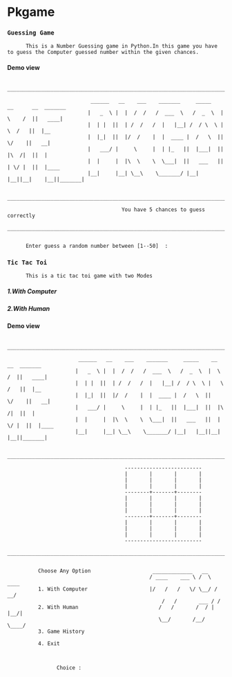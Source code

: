 # Pkgame

### `Guessing Game`
          This is a Number Guessing game in Python.In this game you have to guess the Computer guessed number within the given chances.

  #### Demo view 
          ____________________________________________________________________________________________________

                               ______   __    ___    _______     _____    __      __  _______
                              |   _  \ |  |  /  /   /  ___  \   /  _  \  |  \    /  ||   ____|
                              |  | |  ||  | /  /   /  |   |__| /  / \  \ |   \  /   ||  |__
                              |  |_|  ||  |/  /    |  |  ____ |  /   \  ||    \/    ||   __|
                              |   ___/ |     \     |  | |_   ||  |___|  ||  |\  /|  ||  |
                              |  |     |  |\  \    \  \___|  ||   ___   ||  | \/ |  ||  |____
                              |__|     |__| \__\    \_______/ |__|   |__||__|    |__||_______|

          ____________________________________________________________________________________________________

                                         You have 5 chances to guess correctly
          ____________________________________________________________________________________________________


          Enter guess a random number between [1--50]  :

### `Tic Tac Toi`
          
          This is a tic tac toi game with two Modes 
  
  ##### 1.With Computer
  ##### 2.With Human
  
  #### Demo view 

          ____________________________________________________________________________________________________

                           ______   __    ___    _______     _____    __      __  _______
                          |   _  \ |  |  /  /   /  ___  \   /  _  \  |  \    /  ||   ____|
                          |  | |  ||  | /  /   /  |   |__| /  / \  \ |   \  /   ||  |__
                          |  |_|  ||  |/  /    |  |  ____ |  /   \  ||    \/    ||   __|
                          |   ___/ |     \     |  | |_   ||  |___|  ||  |\  /|  ||  |
                          |  |     |  |\  \    \  \___|  ||   ___   ||  | \/ |  ||  |____
                          |__|     |__| \__\    \_______/ |__|   |__||__|    |__||_______|

          ____________________________________________________________________________________________________

                                          -------------------------
                                          |       |       |       |
                                          |       |       |       |
                                          |       |       |       |
                                          --------+-------+--------
                                          |       |       |       |
                                          |       |       |       |
                                          |       |       |       |
                                          --------+-------+--------
                                          |       |       |       |
                                          |       |       |       |
                                          |       |       |       |
                                          -------------------------
          ____________________________________________________________________________________________________


              Choose Any Option                    _____________   __
                                                  / ____    ___ \ /  \  ____
              1. With Computer                    |/   /   /   \/ \__/ / __/
                                                      /   /       ___ / /
              2. With Human                          /   /       /  / | |__/|
                                                     \__/       /__/   \____/
              3. Game History

              4. Exit



                    Choice :
